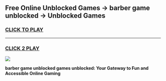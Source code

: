 
## Free Online Unblocked Games → barber game unblocked → Unblocked Games
<h3>
<a href="https://premium.freeplayer.one?title=barber_game_unblocked&ref=21F">CLICK TO PLAY</a></h3>
<hr>

<h3>
<a href="https://premium.freeplayer.one?title=barber_game_unblocked&ref=21F">CLICK 2 PLAY</a>
  
</h3>

<a href="https://premium.freeplayer.one?title=barber_game_unblocked&ref=21F/"><img src="https://clearcache.store/games.png"></a>


**barber game unblocked games unblocked: Your Gateway to Fun and Accessible Online Gaming**
